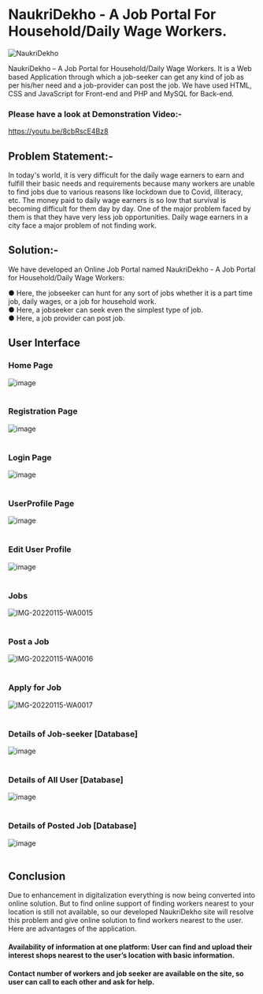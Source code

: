 # NaukriDekho - A Job Portal For Household/Daily Wage Workers.

![NaukriDekho](https://user-images.githubusercontent.com/63035436/149517566-c35d6ce7-51fa-4f83-be31-0c992eca05c8.png)

NaukriDekho – A Job Portal for Household/Daily Wage Workers. It is a Web based Application through which a job-seeker can get any kind of job as per his/her need and a job-provider can post the job.  We have used HTML, CSS and JavaScript for Front-end and PHP and MySQL for Back-end.

### Please have  a look at Demonstration Video:-
https://youtu.be/8cbRscE4Bz8

## Problem Statement:-  
In today's world, it is very difficult for the daily wage earners to earn and fulfill their basic needs and requirements because many workers are unable to find jobs due to various reasons like lockdown due to Covid, illiteracy, etc. The money paid to daily wage earners is so low that survival is becoming difficult for them day by day. One of the major problem faced by them is that they have very less job opportunities. Daily wage earners in a city face a major problem of  not finding work.


## Solution:-  
We have developed an Online Job Portal named NaukriDekho - A Job Portal for Household/Daily Wage Workers: 

● Here, the jobseeker can hunt for any sort of jobs whether it is a part time job, daily wages, or a job for household work.  
● Here, a jobseeker can seek even the simplest type of job.  
● Here, a job provider can post job.

## User Interface

### Home Page
![image](https://user-images.githubusercontent.com/63035436/149514378-1292701e-0dff-4513-903b-6081aeda2c66.png)
<br><br>

### Registration Page
![image](https://user-images.githubusercontent.com/63035436/149514643-a5a0747b-4a7e-4abb-bd19-565638de6e7d.png)
<br><br>

### Login Page
![image](https://user-images.githubusercontent.com/63035436/149514688-4a430ccd-16e2-4bd3-83cf-096f5a1233d6.png)
<br><br>

### UserProfile Page
![image](https://user-images.githubusercontent.com/63035436/149514771-a5ce5729-3477-46c1-ad11-129fe203129d.png)
<br><br>

### Edit User Profile
![image](https://user-images.githubusercontent.com/63035436/149514850-0e16af6c-4c5e-46c7-ad33-0f0e30c1e841.png)
<br><br>

### Jobs
![IMG-20220115-WA0015](https://user-images.githubusercontent.com/63035436/149629046-8aff13ca-ae79-43fe-8fc6-5feb83f0a9d6.jpg)
<br><br>

### Post a Job
![IMG-20220115-WA0016](https://user-images.githubusercontent.com/63035436/149629059-c1f17e02-2d2f-4c21-a3ef-e223bf3c6360.jpg)
<br><br>

### Apply for Job
![IMG-20220115-WA0017](https://user-images.githubusercontent.com/63035436/149629066-106aa763-4481-4d5e-90d2-f0b33a38503f.jpg)
<br><br>

### Details of Job-seeker [Database]
![image](https://user-images.githubusercontent.com/63035436/149514995-2e8859c6-ccad-4137-88f7-2f30eb4e4896.png)
<br><br>

### Details of All User [Database]
![image](https://user-images.githubusercontent.com/63035436/149515051-46e95221-3bee-4c96-b233-81b8c7aa253a.png)
<br><br>

### Details of Posted Job [Database]
![image](https://user-images.githubusercontent.com/63035436/149515103-debb9daa-26b0-4d7b-a4a5-3df92cb21c61.png)
<br><br>


## Conclusion
Due to enhancement in digitalization everything is now being converted into online solution. But to find online support of finding workers nearest to your location is still not available, so our developed NaukriDekho site will resolve this problem and give online solution to find workers nearest to the user.
Here are advantages of the application.
#### Availability of information at one platform: User can find and upload their interest shops nearest to the user’s location with basic information.
#### Contact number of workers and job seeker are available on the site, so user can call to each other and ask for help.

